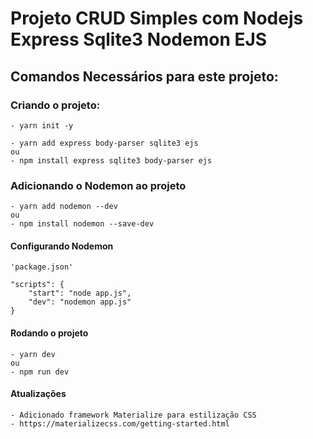 # Projeto CRUD Simples com Nodejs Express Sqlite3 Nodemon EJS

## Comandos Necessários para este projeto:

### Criando o projeto:
    - yarn init -y

    - yarn add express body-parser sqlite3 ejs
    ou
    - npm install express sqlite3 body-parser ejs

### Adicionando o Nodemon ao projeto
    - yarn add nodemon --dev 
    ou
    - npm install nodemon --save-dev

#### Configurando Nodemon
    'package.json'
    
    "scripts": {
        "start": "node app.js",
        "dev": "nodemon app.js"
    }

#### Rodando o projeto
    - yarn dev
    ou
    - npm run dev

#### Atualizações
    - Adicionado framework Materialize para estilização CSS
    - https://materializecss.com/getting-started.html
    

    
